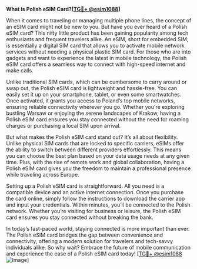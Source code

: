 **What is Polish eSIM Card?[[TG💪+ @esim1088](https://t.me/s/esim1088)]**

When it comes to traveling or managing multiple phone lines, the concept of an eSIM card might not be new to you. But have you ever heard of a Polish eSIM card? This nifty little product has been gaining popularity among tech enthusiasts and frequent travelers alike. An eSIM, short for embedded SIM, is essentially a digital SIM card that allows you to activate mobile network services without needing a physical plastic SIM card. For those who are into gadgets and want to experience the latest in mobile technology, the Polish eSIM card offers a seamless way to connect with high-speed internet and make calls.

Unlike traditional SIM cards, which can be cumbersome to carry around or swap out, the Polish eSIM card is lightweight and hassle-free. You can easily set it up on your smartphone, tablet, or even some smartwatches. Once activated, it grants you access to Poland’s top mobile networks, ensuring reliable connectivity wherever you go. Whether you're exploring bustling Warsaw or enjoying the serene landscapes of Krakow, having a Polish eSIM card ensures you stay connected without the need for roaming charges or purchasing a local SIM upon arrival.

But what makes the Polish eSIM card stand out? It’s all about flexibility. Unlike physical SIM cards that are locked to specific carriers, eSIMs offer the ability to switch between different providers effortlessly. This means you can choose the best plan based on your data usage needs at any given time. Plus, with the rise of remote work and global collaboration, having a Polish eSIM card gives you the freedom to maintain a professional presence while traveling across Europe.

Setting up a Polish eSIM card is straightforward. All you need is a compatible device and an active internet connection. Once you purchase the card online, simply follow the instructions to download the carrier app and input your credentials. Within minutes, you’ll be connected to the Polish network. Whether you’re visiting for business or leisure, the Polish eSIM card ensures you stay connected without breaking the bank.

In today’s fast-paced world, staying connected is more important than ever. The Polish eSIM card bridges the gap between convenience and connectivity, offering a modern solution for travelers and tech-savvy individuals alike. So why wait? Embrace the future of mobile communication and experience the ease of a Polish eSIM card today! [[TG💪+ @esim1088](https://t.me/s/esim1088) ![Image](https://i.postimg.cc/Y0z9fWf4/image.png)]
